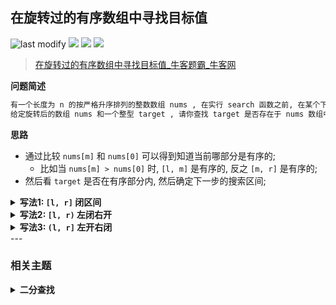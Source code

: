 ## 在旋转过的有序数组中寻找目标值
<!--START_SECTION:badge-->
![last modify](https://img.shields.io/static/v1?label=last%20modify&message=2025-07-08%2016%3A53%3A13&label_color=gray&color=thistle&style=flat-square)
[![](https://img.shields.io/static/v1?label=&message=%E7%AE%80%E5%8D%95&label_color=gray&color=yellow&style=flat-square)](../../../README.md#简单)
[![](https://img.shields.io/static/v1?label=&message=%E7%89%9B%E5%AE%A2&label_color=gray&color=green&style=flat-square)](../../../README.md#牛客)
[![](https://img.shields.io/static/v1?label=&message=%E4%BA%8C%E5%88%86%E6%9F%A5%E6%89%BE&label_color=gray&color=blue&style=flat-square)](../../../README.md#二分查找)
<!--END_SECTION:badge-->
<!--info
tags: [二分]
source: 牛客
level: 简单
number: '0048'
name: 在旋转过的有序数组中寻找目标值
companies: []
-->

> [在旋转过的有序数组中寻找目标值_牛客题霸_牛客网](https://www.nowcoder.com/practice/87c0e7abcbda41e7963660fa7d020995)

<summary><b>问题简述</b></summary>

```txt
有一个长度为 n 的按严格升序排列的整数数组 nums , 在实行 search 函数之前, 在某个下标 k 上进行旋转;
给定旋转后的数组 nums 和一个整型 target , 请你查找 target 是否存在于 nums 数组中并返回其下标 (从0开始计数) , 如果不存在请返回-1.
```

<!--
<details><summary><b>详细描述</b></summary>

```txt
```

</details>
-->


<!-- <div align="center"><img src="../../../_assets/xxx.png" height="300" /></div> -->

<summary><b>思路</b></summary>

- 通过比较 `nums[m]` 和 `nums[0]` 可以得到知道当前哪部分是有序的;
    - 比如当 `nums[m] > nums[0]` 时, `[l, m]` 是有序的, 反之 `[m, r]` 是有序的;
- 然后看 `target` 是否在有序部分内, 然后确定下一步的搜索区间;

<details><summary><b>写法1: <code>[l, r]</code> 闭区间</b></summary>

```python
class Solution:
    def search(self , nums: List[int], target: int) -> int:

        l, r = 0, len(nums) - 1  # 闭区间

        # 中止条件: 区间内没有元素, 对闭区间来说, 就是 l > r
        while l <= r:
            m = (l + r) // 2

            if nums[m] == target:
                return m

            # 因为 nums 严格递增, 可以不考虑等于的情况
            if nums[m] > nums[0]:
                # [l, m] 有序
                if nums[l] <= target < nums[m]:  # 注意 target 可能 == nums[l]
                    r = m - 1
                else:
                    l = m + 1
            else:
                # [m, r] 有序
                if nums[m] < target <= nums[r]:  # 同理 target 是可能 == nums[r]
                    l = m + 1
                else:
                    r = m - 1
            # 因为是闭区间, 所以当端点明确不可能是 target 时, 可以置信的 +1 或 -1

        return -1
```

</details>


<details><summary><b>写法2: <code>[l, r)</code> 左闭右开</b></summary>

```python
class Solution:
    def search(self , nums: List[int], target: int) -> int:

        l, r = 0, len(nums)  # [l, r) 左闭右开

        # 中止条件: 区间内没有元素, 对半开区间来说, 就是 l >= r
        while l < r:  # !
            m = (l + r) // 2

            if nums[m] == target:
                return m

            if nums[m] > nums[0]:
                if nums[l] <= target < nums[m]:
                    r = m  # !
                else:
                    l = m + 1
            else:
                if nums[m] < target <= nums[r - 1]:  # 防止越界
                    l = m + 1
                else:
                    r = m  # !

        return -1
```

</details>


<details><summary><b>写法3: <code>(l, r]</code> 左开右闭</b></summary>

```python
class Solution:
    def search(self , nums: List[int], target: int) -> int:

        l, r = -1, len(nums) - 1  # (l, r] 左开右闭

        # 中止条件: 区间内没有元素, 对半开区间来说, 就是 l >= r
        while l < r:  # !
            m = (l + r + 1) // 2  # +1 保证取到中间值

            if nums[m] == target:
                return m

            if nums[m] > nums[0]:
                if nums[l + 1] <= target < nums[m]:  # 防止越界
                    r = m - 1
                else:
                    l = m  # !
            else:
                if nums[m] < target <= nums[r]:
                    l = m  # !
                else:
                    r = m - 1

        return -1
```

</details>
<!--START_SECTION:relate-->
---

### 相关主题

<details><summary><b>二分查找</b></summary>

> [[中等, LeetCode] 两数相除](../../2021/10/LeetCode_0029_中等_两数相除.md)  
> [[中等, LeetCode] 在排序数组中查找元素的第一个和最后一个位置 🔥](../10/LeetCode_0034_中等_在排序数组中查找元素的第一个和最后一个位置.md)  
> [[中等, LeetCode] 搜索二维矩阵 II 🔥](../07/LeetCode_0240_中等_搜索二维矩阵II.md)  
> [[中等, LeetCode] 搜索旋转排序数组 🔥](../../2021/10/LeetCode_0033_中等_搜索旋转排序数组.md)  
> [[中等, 剑指Offer2] 整数除法 🔥](../09/剑指Offer2_001_中等_整数除法.md)  
> [[中等, 剑指Offer] 二维数组中的查找](../../2021/11/剑指Offer_0400_中等_二维数组中的查找.md)  
> [[中等, 剑指Offer] 数值的整数次方（快速幂） 🔥](../../2021/11/剑指Offer_1600_中等_数值的整数次方（快速幂）.md)  
> [[中等, 牛客] 二分查找-II](../04/牛客_0105_中等_二分查找-II.md)  
> [[中等, 牛客] 二维数组中的查找](../02/牛客_0029_中等_二维数组中的查找.md)  
> [[中等, 牛客] 寻找峰值 🔥](../04/牛客_0107_中等_寻找峰值.md)  
> [[中等, 牛客] 矩阵元素查找](../04/牛客_0086_中等_矩阵元素查找.md)  
  > 
> [[困难, LeetCode] 寻找两个正序数组的中位数 🔥](../02/LeetCode_0004_困难_寻找两个正序数组的中位数.md)  
> [[困难, LeetCode] 将数据流变为多个不相交区间](../../2021/10/LeetCode_0352_困难_将数据流变为多个不相交区间.md)  
> [[困难, 牛客] 在两个长度相等的排序数组中找到上中位数](../02/牛客_0036_困难_在两个长度相等的排序数组中找到上中位数.md)  
  > 
> [[简单, LeetCode] x 的平方根 🔥](../10/LeetCode_0069_简单_x的平方根.md)  
> [[简单, LeetCode] 排列硬币](../../2021/10/LeetCode_0441_简单_排列硬币.md)  
> [[简单, 剑指Offer2] 山峰数组的顶部](../09/剑指Offer2_069_简单_山峰数组的顶部.md)  
> [[简单, 剑指Offer] 在排序数组中查找数字](../01/剑指Offer_5302_简单_在排序数组中查找数字.md)  
> [[简单, 剑指Offer] 旋转数组的最小数字](../../2021/11/剑指Offer_1100_简单_旋转数组的最小数字.md)  
> [[简单, 剑指Offer] 求0～n-1中缺失的数字](../01/剑指Offer_5301_简单_求0～n-1中缺失的数字.md)  
> [[简单, 牛客] 数字在升序数组中出现的次数](牛客_0074_简单_数字在升序数组中出现的次数.md)  
> [[简单, 牛客] 旋转数组的最小数字](牛客_0071_简单_旋转数组的最小数字.md)  
> [[简单, 牛客] 求平方根 🔥](../02/牛客_0032_简单_求平方根.md)  
  > 

</details>
<!--END_SECTION:relate-->